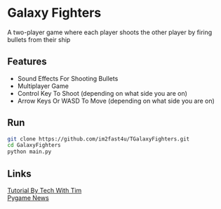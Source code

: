 # Galaxy Fighters
A two-player game where each player shoots the 
other player by firing bullets from their ship
## Features
* Sound Effects For Shooting Bullets
* Multiplayer Game
* Control Key To Shoot (depending on what side you are on)
* Arrow Keys Or WASD To Move (depending on what side you are on)
## Run
```bash
git clone https://github.com/im2fast4u/TGalaxyFighters.git
cd GalaxyFighters
python main.py
```
## Links
[Tutorial By Tech With Tim](https://www.youtube.com/watch?v=jO6qQDNa2UY)\
[Pygame News](https://www.pygame.org/news)
